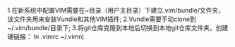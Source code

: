 1.在新系统中配置VIM需要在~目录（用户主目录）下建立.vim/bundle/文件夹，该文件夹用来安装Vundle和其他VIM插件;
2.Vundle需要手动clone到~/.vim/bundle/目录下;
3.将git仓库克隆到本地后切换到本地git仓库文件夹，创建硬链接：
    ln .vimrc ~/.vimrc
